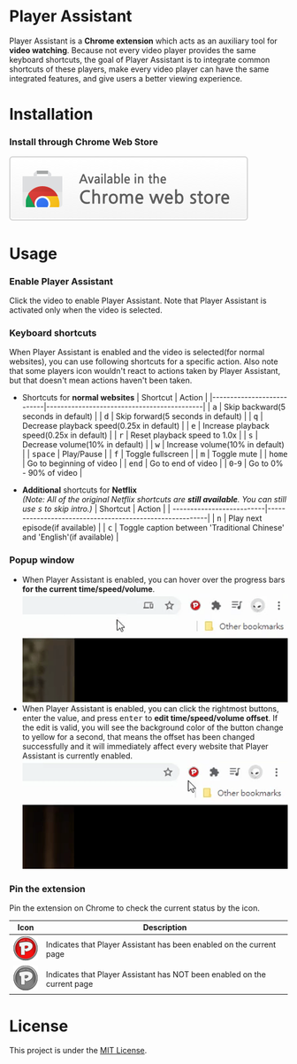 # Player Assistant
Player Assistant is a **Chrome extension** which acts as an auxiliary tool for **video watching**. Because not every video player provides the same keyboard shortcuts, the goal of Player Assistant is to integrate common shortcuts of these players, make every video player can have the same integrated features, and give users a better viewing experience.

# Installation
### Install through Chrome Web Store
[![install-on-chrome-web-store](./media/install-on-chrome-web-store.png)](https://chrome.google.com/webstore/detail/player-assistant/igdagoipdgdcidbkflnildofndcbnfff?hl=zh-TW&authuser=1)

# Usage
### Enable Player Assistant
Click the video to enable Player Assistant. Note that Player Assistant is activated only when the video is selected.
    
### Keyboard shortcuts
When Player Assistant is enabled and the video is selected(for normal websites), you can use following shortcuts for a specific action. Also note that some players icon wouldn't react to actions taken by Player Assistant, but that doesn't mean actions haven't been taken.
+ Shortcuts for **normal websites**
    | Shortcut                  | Action                                     |
    |---------------------------|--------------------------------------------|
    | <kbd>a</kbd>              | Skip backward(5 seconds in default)        |
    | <kbd>d</kbd>              | Skip forward(5 seconds in default)         |
    | <kbd>q</kbd>              | Decrease playback speed(0.25x in default)  |
    | <kbd>e</kbd>              | Increase playback speed(0.25x in default)  |
    | <kbd>r</kbd>              | Reset playback speed to 1.0x               |
    | <kbd>s</kbd>              | Decrease volume(10% in default)            |
    | <kbd>w</kbd>              | Increase volume(10% in default)            |
    | <kbd>space</kbd>          | Play/Pause                                 |
    | <kbd>f</kbd>              | Toggle fullscreen                          |
    | <kbd>m</kbd>              | Toggle mute                                |
    | <kbd>home</kbd>           | Go to beginning  of video                  |
    | <kbd>end</kbd>            | Go to end of video                         |
    | <kbd>0</kbd>-<kbd>9</kbd> | Go to 0% - 90% of video                    |

+ **Additional** shortcuts for **Netflix**\
*(Note: All of the original Netflix shortcuts are **still available**. You can still use <kbd>s</kbd> to skip intro.)*
    | Shortcut                  | Action                                                  |
    | --------------------------|---------------------------------------------------------|
    | <kbd>n</kbd>              | Play next episode(if available)                         |
    | <kbd>c</kbd>              | Toggle caption between 'Traditional Chinese' and 'English'(if available) |
    
    

### Popup window
+ When Player Assistant is enabled, you can hover over the progress bars **for the current time/speed/volume**.
    <kbd>![bars](./media/github_bars.gif?raw=true)</kbd>
+ When Player Assistant is enabled, you can click the rightmost buttons, enter the value, and press <kbd>enter</kbd> to **edit time/speed/volume offset**. If the edit is valid, you will see the background color of the button change to yellow for a second, that means the offset has been changed successfully and it will immediately affect every website that Player Assistant is currently enabled.
    <kbd>![buttons](./media/github_buttons.gif?raw=true)</kbd>

### Pin the extension
Pin the extension on Chrome to check the current status by the icon.

| Icon                                               | Description                                                             |
|----------------------------------------------------|-------------------------------------------------------------------------|
|![action_on](./media/github_on.png?raw=true)        |Indicates that Player Assistant has been enabled on the current page     |
|![action_off](./media/github_off.png?raw=true)      |Indicates that Player Assistant has NOT been enabled on the current page |

# License
This project is under the [MIT License](./LICENSE).

